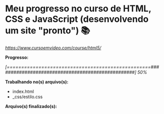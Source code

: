 # Meu progresso no curso de HTML, CSS e JavaScript (desenvolvendo um site "pronto") :books:

_https://www.cursoemvideo.com/course/html5/_



**Progresso:**

*[==================================================##################################################] 50%*



**Trabalhando no(s) arquivo(s):**

 - index.html
 - _css/estilo.css

**Arquivo(s) finalizado(s):**

